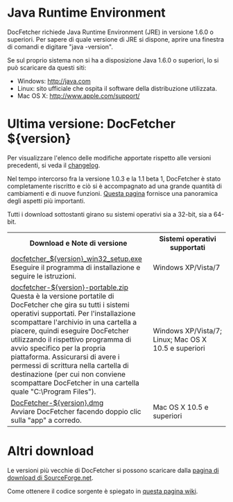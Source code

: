 Java Runtime Environment
==================================
DocFetcher richiede Java Runtime Environment (JRE) in versione 1.6.0 o superiori. Per sapere
di quale versione di JRE si dispone, aprire una finestra di comandi e digitare
"java -version".

Se sul proprio sistema non si ha a disposizione Java 1.6.0 o superiori, lo si può scaricare da
questi siti:

* Windows: <http://java.com>
* Linux: sito ufficiale che ospita il software della distribuzione utilizzata.
* Mac OS&nbsp;X: <http://www.apple.com/support/>

Ultima versione: DocFetcher ${version}
=====================================

Per visualizzare l'elenco delle modifiche apportate rispetto alle versioni precedenti, si veda il [changelog](http://docfetcher.sourceforge.net/wiki/doku.php?id=changelog).

Nel tempo intercorso fra la versione 1.0.3 e la 1.1 beta 1, DocFetcher è stato completamente riscritto e ciò si è accompagnato ad una grande quantità di cambiamenti e di nuove funzioni. [Questa pagina](http://docfetcher.sourceforge.net/wiki/doku.php?id=changes_in_v1.1) fornisce una panoramica degli aspetti più importanti.

Tutti i download sottostanti girano su sistemi operativi sia a 32-bit, sia a 64-bit.

<table>
<tr>
<th>Download e Note di versione</th>
<th>Sistemi operativi supportati</th>
</tr>
<tr>
<td align="left"><a href="http://sourceforge.net/projects/docfetcher/files/docfetcher/${version}/docfetcher_${version}_win32_setup.exe/download">docfetcher_${version}_win32_setup.exe</a> <br/> Eseguire il programma di installazione e seguire le istruzioni.</td>
<td>Windows&nbsp;XP/Vista/7</td>
</tr>
<tr>
<td align="left"><a href="http://sourceforge.net/projects/docfetcher/files/docfetcher/${version}/docfetcher-${version}-portable.zip/download">docfetcher-${version}-portable.zip</a> <br/> Questa è la versione portatile di DocFetcher che gira su tutti i sistemi operativi supportati. Per l'installazione scompattare l'archivio in una cartella a piacere, quindi eseguire DocFetcher utilizzando il rispettivo programma di avvio specifico per la propria piattaforma. Assicurarsi di avere i permessi di scrittura nella cartella di destinazione (per cui non conviene scompattare DocFetcher in una cartella quale "C:\Program&nbsp;Files").
</td>
<td>Windows&nbsp;XP/Vista/7; Linux; Mac OS&nbsp;X 10.5 e superiori</td>
</tr>
<tr>
<td align="left"><a href="http://sourceforge.net/projects/docfetcher/files/docfetcher/${version}/DocFetcher-${version}.dmg/download">DocFetcher-${version}.dmg</a> <br/> Avviare DocFetcher facendo doppio clic sulla "app" a corredo.</td>
<td>Mac OS&nbsp;X 10.5 e superiori</td>
</tr>
</table>

Altri download
===============
Le versioni più vecchie di DocFetcher si possono scaricare dalla [pagina di download di SourceForge.net](http://sourceforge.net/projects/docfetcher/files/docfetcher/).

Come ottenere il codice sorgente è spiegato in [questa pagina wiki](http://docfetcher.sourceforge.net/wiki/doku.php?id=source_code).